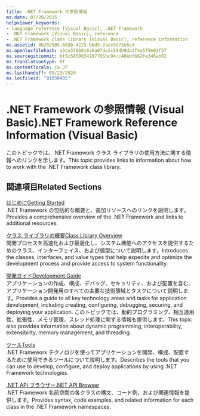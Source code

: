 ```yaml
---
title: .NET Framework の参照情報
ms.date: 07/20/2015
helpviewer_keywords:
- language reference [Visual Basic], .NET Framework
- .NET Framework [Visual Basic], reference
- .NET Framework class library [Visual Basic], reference information
ms.assetid: 8b202505-608b-4223-bbd9-2ace3d73e6cd
ms.openlocfilehash: a3ce3780818a6a07de1c594b9da3f4a5f9e03f37
ms.sourcegitcommit: bf5c5850654187705bc94cc40ebfb62fe346ab02
ms.translationtype: HT
ms.contentlocale: ja-JP
ms.lasthandoff: 09/23/2020
ms.locfileid: "91058405"
---
```

# <a name="net-framework-reference-information-visual-basic"></a><span data-ttu-id="06e48-102">.NET Framework の参照情報 (Visual Basic)</span><span class="sxs-lookup"><span data-stu-id="06e48-102">.NET Framework Reference Information (Visual Basic)</span></span>

<span data-ttu-id="06e48-103">このトピックでは、.NET Framework クラス ライブラリの使用方法に関する情報へのリンクを示します。</span><span class="sxs-lookup"><span data-stu-id="06e48-103">This topic provides links to information about how to work with the .NET Framework class library.</span></span>  
  
## <a name="related-sections"></a><span data-ttu-id="06e48-104">関連項目</span><span class="sxs-lookup"><span data-stu-id="06e48-104">Related Sections</span></span>  

 [<span data-ttu-id="06e48-105">はじめに</span><span class="sxs-lookup"><span data-stu-id="06e48-105">Getting Started</span></span>](../../framework/get-started/index.md)  
 <span data-ttu-id="06e48-106">.NET Framework の包括的な概要と、追加リソースへのリンクを説明します。</span><span class="sxs-lookup"><span data-stu-id="06e48-106">Provides a comprehensive overview of the .NET Framework and links to additional resources.</span></span>  
  
 [<span data-ttu-id="06e48-107">クラス ライブラリの概要</span><span class="sxs-lookup"><span data-stu-id="06e48-107">Class Library Overview</span></span>](../../standard/class-library-overview.md)  
 <span data-ttu-id="06e48-108">開発プロセスを高速化および最適化し、システム機能へのアクセスを提供するためのクラス、インターフェイス、および値型について説明します。</span><span class="sxs-lookup"><span data-stu-id="06e48-108">Introduces the classes, interfaces, and value types that help expedite and optimize the development process and provide access to system functionality.</span></span>  
  
 [<span data-ttu-id="06e48-109">開発ガイド</span><span class="sxs-lookup"><span data-stu-id="06e48-109">Development Guide</span></span>](../../framework/development-guide.md)  
 <span data-ttu-id="06e48-110">アプリケーションの作成、構成、デバッグ、セキュリティ、および配置を含む、アプリケーション開発用のすべての主要な技術領域とタスクについて説明します。</span><span class="sxs-lookup"><span data-stu-id="06e48-110">Provides a guide to all key technology areas and tasks for application development, including creating, configuring, debugging, securing, and deploying your application.</span></span> <span data-ttu-id="06e48-111">このトピックでは、動的プログラミング、相互運用性、拡張性、メモリ管理、スレッド処理に関する情報も提供します。</span><span class="sxs-lookup"><span data-stu-id="06e48-111">This topic also provides information about dynamic programming, interoperability, extensibility, memory management, and threading.</span></span>  
  
 [<span data-ttu-id="06e48-112">ツール</span><span class="sxs-lookup"><span data-stu-id="06e48-112">Tools</span></span>](../../framework/tools/index.md)  
 <span data-ttu-id="06e48-113">.NET Framework テクノロジを使ってアプリケーションを開発、構成、配置するために使用できるツールについて説明します。</span><span class="sxs-lookup"><span data-stu-id="06e48-113">Describes the tools that you can use to develop, configure, and deploy applications by using .NET Framework technologies.</span></span>  
  
 [<span data-ttu-id="06e48-114">.NET API ブラウザー</span><span class="sxs-lookup"><span data-stu-id="06e48-114">.NET API Browser</span></span>](../../../api/index.md)  
 <span data-ttu-id="06e48-115">.NET Framework 名前空間の各クラスの構文、コード例、および関連情報を提供します。</span><span class="sxs-lookup"><span data-stu-id="06e48-115">Provides syntax, code examples, and related information for each class in the .NET Framework namespaces.</span></span>
